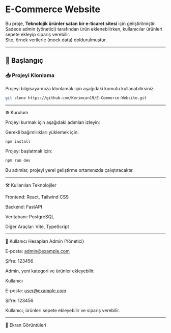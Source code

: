 # E-Commerce Website

Bu proje, **Teknolojik ürünler satan bir e-ticaret sitesi** için geliştirilmiştir.  
Sadece admin (yönetici) tarafından ürün eklenebilirken, kullanıcılar ürünleri sepete ekleyip sipariş verebilir.  
Site, örnek verilerle (mock data) doldurulmuştur.

---

## 🚀 Başlangıç

### 📥 Projeyi Klonlama

Projeyi bilgisayarınıza klonlamak için aşağıdaki komutu kullanabilirsiniz:

```bash
git clone https://github.com/Kerimcan19/E-Commerce-Website.git
```
---
⚙️ Kurulum

Projeyi kurmak için aşağıdaki adımları izleyin:

Gerekli bağımlılıkları yüklemek için:
```bash
npm install
```

Projeyi başlatmak için:
```bash
npm run dev
```
Bu adımlar, projeyi yerel geliştirme ortamınızda çalıştıracaktır.

---

🛠️ Kullanılan Teknolojiler

Frontend: React, Tailwind CSS

Backend: FastAPI

Veritabanı: PostgreSQL

Diğer Araçlar: Vite, TypeScript

---

👤 Kullanıcı Hesapları
Admin (Yönetici)

E-posta: admin@example.com

Şifre: 123456

Admin, yeni kategori ve ürünler ekleyebilir.

Kullanıcı

E-posta: user@example.com

Şifre: 123456

Kullanıcı, ürünleri sepete ekleyebilir ve sipariş verebilir.

---

📸 Ekran Görüntüleri
